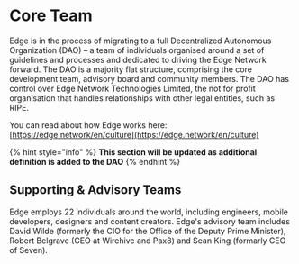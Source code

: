 # Core Team

Edge is in the process of migrating to a full Decentralized Autonomous Organization (DAO) – a team of individuals organised around a set of guidelines and processes and dedicated to driving the Edge Network forward. The DAO is a majority flat structure, comprising the core development team, advisory board and community members. The DAO has control over Edge Network Technologies Limited, the not for profit organisation that handles relationships with other legal entities, such as RIPE.

You can read about how Edge works here: [https://edge.network/en/culture](https://edge.network/en/culture)

{% hint style="info" %}
**This section will be updated as additional definition is added to the DAO**
{% endhint %}

## Supporting & Advisory Teams

Edge employs 22 individuals around the world, including engineers, mobile developers, designers and content creators. Edge's advisory team includes David Wilde (formerly the CIO for the Office of the Deputy Prime Minister), Robert Belgrave (CEO at Wirehive and Pax8) and Sean King (formarly CEO of Seven).
